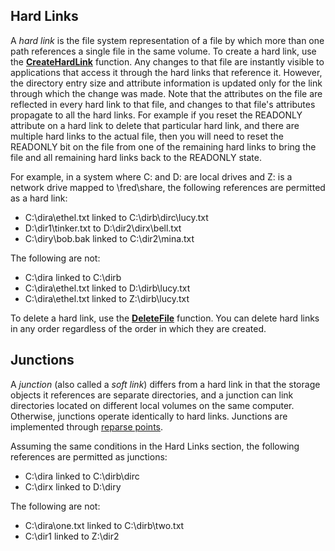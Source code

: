 ## Hard Links

A _hard link_ is the file system representation of a file by which more than one path references a single file in the same volume. To create a hard link, use the [**CreateHardLink**](https://learn.microsoft.com/en-us/windows/desktop/api/WinBase/nf-winbase-createhardlinka) function. Any changes to that file are instantly visible to applications that access it through the hard links that reference it. However, the directory entry size and attribute information is updated only for the link through which the change was made. Note that the attributes on the file are reflected in every hard link to that file, and changes to that file's attributes propagate to all the hard links. For example if you reset the READONLY attribute on a hard link to delete that particular hard link, and there are multiple hard links to the actual file, then you will need to reset the READONLY bit on the file from one of the remaining hard links to bring the file and all remaining hard links back to the READONLY state.

For example, in a system where C: and D: are local drives and Z: is a network drive mapped to \\fred\share, the following references are permitted as a hard link:

-   C:\dira\ethel.txt linked to C:\dirb\dirc\lucy.txt
-   D:\dir1\tinker.txt to D:\dir2\dirx\bell.txt
-   C:\diry\bob.bak linked to C:\dir2\mina.txt

The following are not:

-   C:\dira linked to C:\dirb
-   C:\dira\ethel.txt linked to D:\dirb\lucy.txt
-   C:\dira\ethel.txt linked to Z:\dirb\lucy.txt

To delete a hard link, use the [**DeleteFile**](https://learn.microsoft.com/en-us/windows/desktop/api/FileAPI/nf-fileapi-deletefilea) function. You can delete hard links in any order regardless of the order in which they are created.

## [](https://learn.microsoft.com/en-us/windows/win32/fileio/hard-links-and-junctions?redirectedfrom=MSDN#junctions)Junctions

A _junction_ (also called a _soft link_) differs from a hard link in that the storage objects it references are separate directories, and a junction can link directories located on different local volumes on the same computer. Otherwise, junctions operate identically to hard links. Junctions are implemented through [reparse points](https://learn.microsoft.com/en-us/windows/win32/fileio/reparse-points).

Assuming the same conditions in the Hard Links section, the following references are permitted as junctions:

-   C:\dira linked to C:\dirb\dirc
-   C:\dirx linked to D:\diry

The following are not:

-   C:\dira\one.txt linked to C:\dirb\two.txt
-   C:\dir1 linked to Z:\dir2